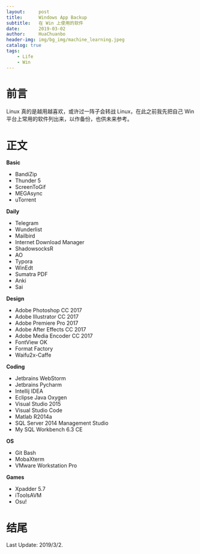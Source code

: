 ```yaml
---
layout:     post
title:      Windows App Backup
subtitle:   在 Win 上使用的软件
date:       2019-03-02
author:     HuaChuanbo
header-img: img/bg_img/machine_learning.jpeg
catalog: true
tags:
    - Life
    - Win
---
```


# 前言

Linux 真的是越用越喜欢，或许过一阵子会转战 Linux，在此之前我先把自己 Win 平台上常用的软件列出来，以作备份，也供未来参考。

# 正文

**Basic**

- BandiZip
- Thunder 5
- ScreenToGif
- MEGAsync
- uTorrent

**Daily**

- Telegram
- Wunderlist
- Mailbird
- Internet Download Manager
- ShadowsocksR
- AO
- Typora
- WinEdt
- Sumatra PDF
- Anki
- Sai

**Design**

- Adobe Photoshop CC 2017
- Adobe Illustrator CC 2017
- Adobe Premiere Pro 2017
- Adobe After Effects CC 2017
- Adobe Media Encoder CC 2017
- FontView OK
- Format Factory
- Waifu2x-Caffe

**Coding**

- Jetbrains WebStorm
- Jetbrains Pycharm
- Intellij IDEA
- Eclipse Java Oxygen
- Visual Studio 2015
- Visual Studio Code
- Matlab R2014a
- SQL Server 2014 Management Studio
- My SQL Workbench 6.3 CE

**OS**

- Git Bash
- MobaXterm
- VMware Workstation Pro

**Games**

- Xpadder 5.7
- iToolsAVM
- Osu!

# 结尾

Last Update: 2019/3/2.